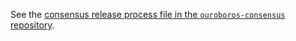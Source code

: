 See the [consensus release process file in the `ouroboros-consensus`
repository](https://github.com/input-output-hk/ouroboros-consensus/blob/main/docs/website/docs/ReleaseProcess.md).